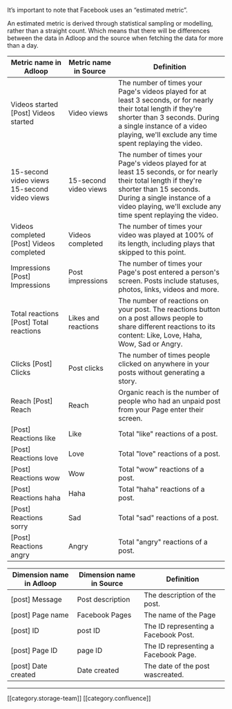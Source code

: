 It’s important to note that Facebook uses an “estimated metric”.

An estimated metric is derived through statistical sampling or modelling, rather than a straight count. Which means that there will be differences between the data in Adloop and the source when fetching the data for more than a day.





|  **Metric name in Adloop**  |  **Metric name in Source**  |  **Definition**  | 
|  --- |  --- |  --- | 
|  Videos started  \[Post] Videos started | Video views | The number of times your Page's videos played for at least 3 seconds, or for nearly their total length if they're shorter than 3 seconds. During a single instance of a video playing, we'll exclude any time spent replaying the video. | 
|  15-second video views   15-second video views | 15-second video views | The number of times your Page's videos played for at least 15 seconds, or for nearly their total length if they're shorter than 15 seconds. During a single instance of a video playing, we'll exclude any time spent replaying the video. | 
|    Videos completed   \[Post] Videos completed | Videos completed | The number of times your video was played at 100% of its length, including plays that skipped to this point. | 
|  Impressions   \[Post] Impressions | Post impressions | The number of times your Page's post entered a person's screen. Posts include statuses, photos, links, videos and more. | 
|  Total reactions   \[Post] Total reactions | Likes and reactions | The number of reactions on your post. The reactions button on a post allows people to share different reactions to its content: Like, Love, Haha, Wow, Sad or Angry. | 
|  Clicks   \[Post] Clicks | Post clicks | The number of times people clicked on anywhere in your posts without generating a story. | 
|  Reach   \[Post] Reach | Reach | Organic reach is the number of people who had an unpaid post from your Page enter their screen. | 
|   \[Post] Reactions like | Like | Total "like" reactions of a post. | 
|   \[Post] Reactions love | Love | Total "love" reactions of a post. | 
|   \[Post] Reactions wow | Wow | Total "wow" reactions of a post. | 
|   \[Post] Reactions haha | Haha | Total "haha" reactions of a post. | 
|   \[Post] Reactions sorry | Sad | Total "sad" reactions of a post. | 
|   \[Post] Reactions angry | Angry | Total "angry" reactions of a post. | 



|  **Dimension name in Adloop**  |  **Dimension name in Source**  |  **Definition**  | 
|  --- |  --- |  --- | 
|   \[post] Message | Post description | The description of the post. | 
|   \[post] Page name | Facebook Pages | The name of the Page | 
|   \[post] ID | post ID | The ID representing a Facebook Post. | 
|   \[post] Page ID | page ID | The ID representing a Facebook Page. | 
|   \[post] Date created | Date created | The date of the post wascreated. | 





*****

[[category.storage-team]] 
[[category.confluence]] 
